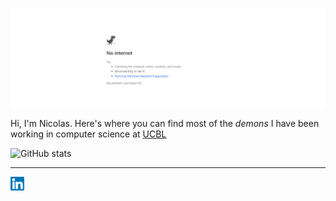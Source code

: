 ![alt text](https://github.com/LordTibu/TrashCan/blob/main/Images/nointernet.png?raw=true)


Hi, I'm Nicolas. Here's where you can find most of the *demons* I have been working in computer science at [UCBL](https://www.univ-lyon1.fr)

![GitHub stats](https://github-readme-stats.vercel.app/api?username=LordTibu&show_icons=true&hide_border=true&title_color=24292e&icon_color=30a14e)

---
<a href="https://www.linkedin.com/in/nicolas-patino-b92419251/">
<img align="left" alt="Nicolas's linkedIN" | width="22px" src="https://raw.githubusercontent.com/LordTibu/TrashCan/main/Images/linkedin.svg" /> 
</a>

<!--
**LordTibu/LordTibu** is a ✨ _special_ ✨ repository because its `README.md` (this file) appears on your GitHub profile.

Here are some ideas to get you started:

- 🔭 I’m currently working on ...
- 🌱 I’m currently learning ...
- 👯 I’m looking to collaborate on ...
- 🤔 I’m looking for help with ...
- 💬 Ask me about ...
- 📫 How to reach me: ...
- 😄 Pronouns: ...
- ⚡ Fun fact: ...
-->
